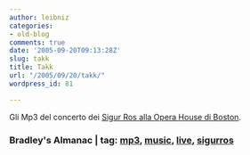 ```yaml
---
author: leibniz
categories:
- old-blog
comments: true
date: '2005-09-20T09:13:28Z'
slug: takk
title: Takk
url: "/2005/09/20/takk/"
wordpress_id: 81

---
```

Gli Mp3 del concerto dei [Sigur Ros alla Opera House di Boston](https://www.bradleysalmanac.com/2005/09/mp3s-sigur-rs-live-in-boston.htm).  



### Bradley's Almanac |  tag: [mp3](https://www.technorati.com/tags/mp3), [music](https://www.technorati.com/tags/music), [live](https://www.technorati.com/tags/live), [sigurros](https://www.technorati.com/tags/sigurros)

